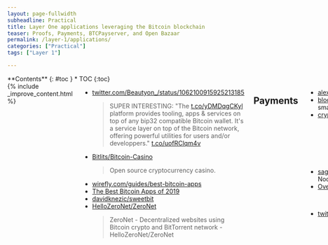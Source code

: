 ```yaml
---
layout: page-fullwidth
subheadline: Practical
title: Layer One applications leveraging the Bitcoin blockchain
teaser: Proofs, Payments, BTCPayserver, and Open Bazaar
permalink: /layer-1/applications/
categories: ["Practical"]
tags: ["Layer 1"]

---
```


<div class="row">
<div class="medium-3 medium-push-9 columns" markdown="1">
<div class="panel radius" markdown="1">
**Contents**
{: #toc }
*  TOC
{:toc}
</div>
</div><!-- /.medium-4.columns -->



<div class="medium-9 medium-pull-3 columns" markdown="1">
{% include _improve_content.html %}



* [twitter.com/Beautyon_/status/1062100915925213185](https://twitter.com/Beautyon_/status/1062100915925213185)
  > SUPER INTERESTING: "The [t.co/yDMDqgCKyl](https://t.co/yDMDqgCKyl) platform provides tooling, apps & services on top of any bip32 compatible Bitcoin wallet. It's a service layer on top of the Bitcoin network, offering powerful utilities for users and/or developpers." [t.co/uofRClqm4v](https://t.co/uofRClqm4v)
* [Bitlits/Bitcoin-Casino](https://github.com/Bitlits/Bitcoin-Casino)
  > Open source cryptocurrency casino. 
* [wirefly.com/guides/best-bitcoin-apps](https://www.wirefly.com/guides/best-bitcoin-apps)
* [The Best Bitcoin Apps of 2019](https://www.wirefly.com/guides/best-bitcoin-apps)
* [davidknezic/sweetbit](https://github.com/davidknezic/sweetbit)
* [HelloZeroNet/ZeroNet](https://github.com/HelloZeroNet/ZeroNet)
  > ZeroNet - Decentralized websites using Bitcoin crypto and BitTorrent network - HelloZeroNet/ZeroNet

## Payments

* [alexk111/awesome-bitcoin-payment-processors](https://github.com/alexk111/awesome-bitcoin-payment-processors)
* [blockchain/thunder](https://github.com/blockchain/thunder) - Off-Chain Bitcoin payments using smart contracts
* [cryptoapi/Payment-Gateway](https://github.com/cryptoapi/Payment-Gateway)
  > Bitcoin/Altcoins PHP Payment Class. It supports Bitcoin BitcoinCash DASH Dogecoin Litecoin Reddcoin Feathercoin Vertcoin Potcoin Speedcoin. Install GoUrl php script - bitcoin api payment gateway on...
* [sagivo/accept-bitcoin](https://github.com/sagivo/accept-bitcoin) -Accept bitcoin payments using Node.js.
* [Overtorment/Cashier-BTC](https://github.com/Overtorment/Cashier-BTC)
  > Self-hosted Bitcoin payment gateway (฿). 
* [twitter.com/pierre_rochard/status/1026999019900465154](https://twitter.com/pierre_rochard/status/1026999019900465154)
  > I set up an instance of @BtcpayServer on @Azure and tested it with @wordpressdotcom + @WooCommerce. It is a fantastic product. Finally someone (@NicolasDorier) has built a sensible, open source platform for Bitcoin merchants! If you have or want a business - go check i...


### Btcpay

* [bitcoinmagazine.com/articles/year-after-launch-btcpay-has-grown-larger-its-creator-expected/](https://bitcoinmagazine.com/articles/year-after-launch-btcpay-has-grown-larger-its-creator-expected/) 
  > BTCPay has become a meteoric success. But for what started out as a hobbyist’s side project, this success has, in some respects, become unwieldy.
* [bitcoinshirt.co/how-to-create-store-accept-bitcoin](https://bitcoinshirt.co/how-to-create-store-accept-bitcoin)
  > Learn how to build an online e-commerce store and accept Bitcoin payments with no coding or web-designing skills required. Using free and open-source software: WordPress, WooCommerce and BTCPay. No steps skipped and video tutorials.
* [nbitstack.com/c/btcpayserver](https://nbitstack.com/c/btcpayserver)
* [btcpayserver/btcpayserver-doc](https://github.com/btcpayserver/btcpayserver-doc)
* [k3tan172/ubuntu-node-box](https://github.com/k3tan172/ubuntu-node-box)
* [btcpayserver/commerce_btcpay](https://github.com/btcpayserver/commerce_btcpay)
  > BTCPay server plugin for Drupal Commerce 2.x. 
* [astupidmoose/btcpay_taxreport-for-woocommerce](https://github.com/astupidmoose/btcpay_taxreport-for-woocommerce) 
  > This is a transaction history plugin for BTCPay for tax reporting
* [Skyfleet/NBitcoin](https://github.com/Skyfleet/NBitcoin)
* [talvasconcelos/btc-terminal](https://github.com/talvasconcelos/btc-terminal)
* [djseeds/btcpay-browser-client](https://github.com/djseeds/btcpay-browser-client)
* [docs.btcpayserver.org/deployment/manualdeployment](https://docs.btcpayserver.org/deployment/manualdeployment)
* [m.youtube.com/watch?v=MIWGvl6_WzI](https://m.youtube.com/watch?v=MIWGvl6_WzI)
* [medium.com/@apotdevin/using-react-and-btcpayserver-to-receive-bitcoin-payments-2098b2856a3b](https://medium.com/@apotdevin/using-react-and-btcpayserver-to-receive-bitcoin-payments-2098b2856a3b)
* [Using React and BTCPayServer to receive Bitcoin Payments](https://medium.com/@apotdevin/using-react-and-btcpayserver-to-receive-bitcoin-payments-2098b2856a3b)
* [btcpayserver/btcpayserver/issues/631](https://github.com/btcpayserver/btcpayserver/issues/631)
  > The title is pretty explicit, but I will go into it a bit. Currently users have to: (1) Install Wordpress+Woocommerce, Magento, Prestashop or Drupal &amp; (2) Install the actual BTCPay server i...
* [docs.btcpayserver.org/deployment/thirdpartyhosting](https://docs.btcpayserver.org/deployment/thirdpartyhosting)
  > Trusted third parties are security holes. By relying on someone else to manage a server for you, you are potentially exposing yourself to a certain attack vector. The most significant attack vector when using a third party host is that a malicious and technically skilled host can create a forked version of BTCPay Server and modify it so that it either spy on your transactions or replace your xpubkey with his. This means that future payments made to you may end up in a malicious party wallet.
  >
  > BTCPay does not allow server hosts to view the stores of other users nor have access to any personal data (except for registration email address). The xpubkey and even balances of other users can't be seen. However, as mentioned, a malicious third party could modify that by creating a fork that can look like BTCPay on the front but be something completely different in reality. The biggest concern, which happens when using a third-party host (even if the owner of a self-hosted server is not malicious) comes from the nature of the Bitcoin itself. If a user is not running a full node but instead relies on someone else's node, his transactions can be listened to by the owner of that node.
* [Install BTCPayServer on Raspiblitz V1.3 - Raspberry Pi 4B](https://gist.github.com/normandmickey/3f10fc077d15345fb469034e3697d0d0) 

### libre-patreon

* [JeffVandrewJr/patron](https://github.com/JeffVandrewJr/patron) - LibrePatron: A Self-Hosted Patreon Alternative for BTCPay - JeffVandrewJr/patron
* [twitter.com/vandrewattycpa/status/1079471260978040833](https://twitter.com/vandrewattycpa/status/1079471260978040833)
  > Today I released LibrePatron, an alternative to Partreon backed by @BtcpayServer. Most Patreon alternatives don't implement the full Patreon feature set. This seeks to change that. Sample site (alpha not mobile responsive, mobile coming soon!): [t.co/ZcHDjUfBfe](https://t.co/ZcHDjUfBfe) T...

### OpenBazaar

* [openbazaar.org](https://www.openbazaar.org)
  > A FREE ONLINE MARKETPLACE. NO PLATFORM FEES. 
[OpenBazaar Documentation](https://docs.openbazaar.org/)
* [Beginners Guide to Decentralization](https://openbazaar.org/blog/the-beginners-guide-to-decentralization/)
* [Beginners Guide to Buying Goods Services and Cryptocurrency on OpenBazaar](https://openbazaar.org/blog/The-Beginners-Guide-to-Buying-Goods-Services-and-Cryptocurrency-on-OpenBazaar/)
* [OpenBazaar/openbazaar-go](https://github.com/OpenBazaar/openbazaar-go)
  > OpenBazaar 2.0 Server Daemon in Go. 
* [topics/openbazaar](https://github.com/topics/openbazaar)
* [OpenBazaar/openbazaar-desktop](https://github.com/OpenBazaar/openbazaar-desktop)
  > OpenBazaar 2.0 Desktop Client (talks to openbazaar-go server daemon) - OpenBazaar/openbazaar-desktop
* [r/OpenBazaar](https://www.reddit.com/r/OpenBazaar/)
* [A STEP-BY-STEP GUIDE FOR BUYING IN OPENBAZAAR - The Green Mile](https://tgmweed.co.uk/a-step-by-step-guide-for-buying-in-openbazaar/)
  > Openbazaar is a marketplace for Bitcoin users where they can trade different stuffs in exchange for the cryptocurrency. What makes it different from other ecommerce is they offer a software for users to download in order to trade. Instead of users visiting a website, they wil...

## Proofs

* [How to Create and Verify a Chainpoint Proof](https://medium.com/tierion/how-to-create-and-verify-a-chainpoint-proof-eba52a7700e3)
* [chainpoint/chainpoint-cli](https://github.com/chainpoint/chainpoint-cli)
  > A Command Line Interface (CLI) for creating and verifying Chainpoint proofs. - chainpoint/chainpoint-cli
* [Tierion/blockchain-anchor](https://github.com/Tierion/blockchain-anchor)
  > A Node.js library for anchoring data onto the Bitcoin blockchain and confirming anchored data on Bitcoin and Ethereum. - Tierion/blockchain-anchor
* [ligi/SatoshiProof](https://github.com/ligi/SatoshiProof)
  > Satoshi Proof is your personal notary leveraging the power of the Bitcoin network to prove existence of text or images at a certain time. - ligi/SatoshiProof
* [opentimestamps/opentimestamps-client](https://github.com/opentimestamps/opentimestamps-client)
  > OpenTimestamps client. 
* [opentimestamps/python-opentimestamps](https://github.com/opentimestamps/python-opentimestamps)

</div>
</div>